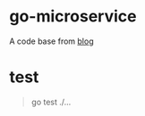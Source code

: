 # go-microservice
A code base from [blog](http://callistaenterprise.se/blogg/teknik/2017/02/17/go-blog-series-part1/)

# test
> go test ./...
